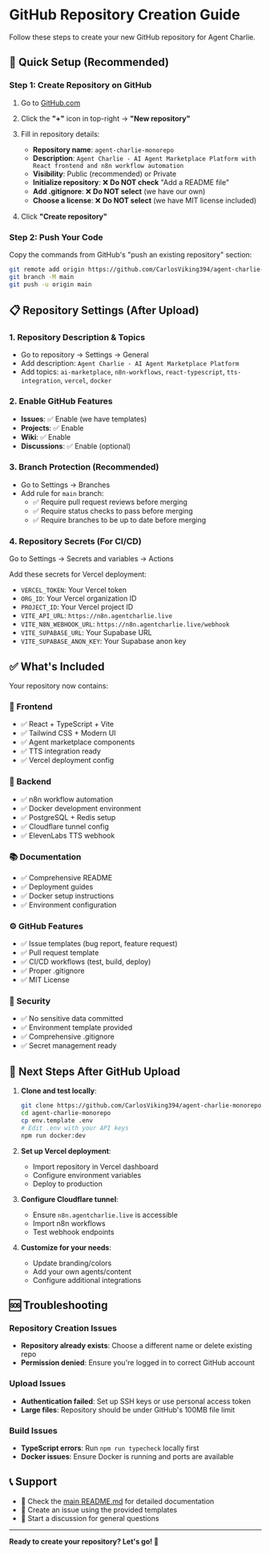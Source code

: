 # GitHub Repository Creation Guide

Follow these steps to create your new GitHub repository for Agent Charlie.

## 🚀 Quick Setup (Recommended)

### Step 1: Create Repository on GitHub

1. Go to [GitHub.com](https://github.com)
2. Click the **"+"** icon in top-right → **"New repository"**
3. Fill in repository details:
   - **Repository name**: `agent-charlie-monorepo`
   - **Description**: `Agent Charlie - AI Agent Marketplace Platform with React frontend and n8n workflow automation`
   - **Visibility**: Public (recommended) or Private
   - **Initialize repository**: ❌ **Do NOT check** "Add a README file"
   - **Add .gitignore**: ❌ **Do NOT select** (we have our own)
   - **Choose a license**: ❌ **Do NOT select** (we have MIT license included)

4. Click **"Create repository"**

### Step 2: Push Your Code

Copy the commands from GitHub's "push an existing repository" section:

```bash
git remote add origin https://github.com/CarlosViking394/agent-charlie-monorepo.git
git branch -M main
git push -u origin main
```

## 📋 Repository Settings (After Upload)

### 1. Repository Description & Topics
- Go to repository → Settings → General
- Add description: `Agent Charlie - AI Agent Marketplace Platform`
- Add topics: `ai-marketplace`, `n8n-workflows`, `react-typescript`, `tts-integration`, `vercel`, `docker`

### 2. Enable GitHub Features
- **Issues**: ✅ Enable (we have templates)
- **Projects**: ✅ Enable 
- **Wiki**: ✅ Enable
- **Discussions**: ✅ Enable (optional)

### 3. Branch Protection (Recommended)
- Go to Settings → Branches
- Add rule for `main` branch:
  - ✅ Require pull request reviews before merging
  - ✅ Require status checks to pass before merging
  - ✅ Require branches to be up to date before merging

### 4. Repository Secrets (For CI/CD)
Go to Settings → Secrets and variables → Actions

Add these secrets for Vercel deployment:
- `VERCEL_TOKEN`: Your Vercel token
- `ORG_ID`: Your Vercel organization ID  
- `PROJECT_ID`: Your Vercel project ID
- `VITE_API_URL`: `https://n8n.agentcharlie.live`
- `VITE_N8N_WEBHOOK_URL`: `https://n8n.agentcharlie.live/webhook`
- `VITE_SUPABASE_URL`: Your Supabase URL
- `VITE_SUPABASE_ANON_KEY`: Your Supabase anon key

## ✅ What's Included

Your repository now contains:

### 📁 Frontend
- ✅ React + TypeScript + Vite
- ✅ Tailwind CSS + Modern UI
- ✅ Agent marketplace components
- ✅ TTS integration ready
- ✅ Vercel deployment config

### 🔧 Backend  
- ✅ n8n workflow automation
- ✅ Docker development environment
- ✅ PostgreSQL + Redis setup
- ✅ Cloudflare tunnel config
- ✅ ElevenLabs TTS webhook

### 📚 Documentation
- ✅ Comprehensive README
- ✅ Deployment guides
- ✅ Docker setup instructions
- ✅ Environment configuration

### ⚙️ GitHub Features
- ✅ Issue templates (bug report, feature request)
- ✅ Pull request template
- ✅ CI/CD workflows (test, build, deploy)
- ✅ Proper .gitignore
- ✅ MIT License

### 🔐 Security
- ✅ No sensitive data committed
- ✅ Environment template provided
- ✅ Comprehensive .gitignore
- ✅ Secret management ready

## 🎯 Next Steps After GitHub Upload

1. **Clone and test locally**:
   ```bash
   git clone https://github.com/CarlosViking394/agent-charlie-monorepo.git
   cd agent-charlie-monorepo
   cp env.template .env
   # Edit .env with your API keys
   npm run docker:dev
   ```

2. **Set up Vercel deployment**:
   - Import repository in Vercel dashboard
   - Configure environment variables
   - Deploy to production

3. **Configure Cloudflare tunnel**:
   - Ensure `n8n.agentcharlie.live` is accessible
   - Import n8n workflows
   - Test webhook endpoints

4. **Customize for your needs**:
   - Update branding/colors
   - Add your own agents/content
   - Configure additional integrations

## 🆘 Troubleshooting

### Repository Creation Issues
- **Repository already exists**: Choose a different name or delete existing repo
- **Permission denied**: Ensure you're logged in to correct GitHub account

### Upload Issues
- **Authentication failed**: Set up SSH keys or use personal access token
- **Large files**: Repository should be under GitHub's 100MB file limit

### Build Issues
- **TypeScript errors**: Run `npm run typecheck` locally first
- **Docker issues**: Ensure Docker is running and ports are available

## 📞 Support

- 📖 Check the [main README.md](./README.md) for detailed documentation
- 🐛 Create an issue using the provided templates
- 💬 Start a discussion for general questions

---

**Ready to create your repository? Let's go! 🚀**
